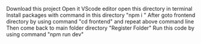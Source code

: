 Download this project
Open it VScode editor
open this directory in terminal
Install packages with command in this directory "npm i "
After goto frontend directory by using command "cd frontend" and repeat above command line
Then come back to main folder directory "Register Folder"
Run this code by using command "npm run dev"
